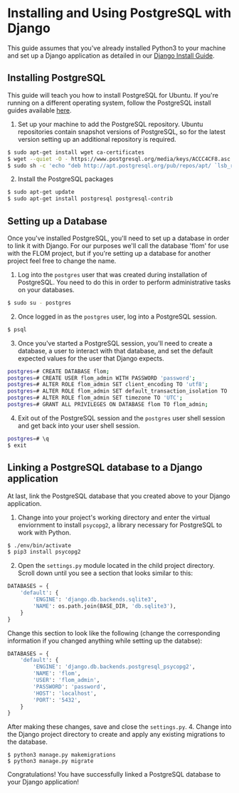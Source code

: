 # Installing and Using PostgreSQL with Django
This guide assumes that you've already installed Python3 to your machine and set up a Django application as detailed in our [Django Install Guide](./DjangoInstallGuide.md).

## Installing PostgreSQL
This guide will teach you how to install PostgreSQL for Ubuntu. If you're running on a different operating system, follow the PostgreSQL install guides available [here](https://www.postgresql.org/download/).

1. Set up your machine to add the PostgreSQL repository. Ubuntu repositories contain snapshot versions of PostgreSQL, so for the latest version setting up an additional repository is required.
```bash
$ sudo apt-get install wget ca-certificates
$ wget --quiet -O - https://www.postgresql.org/media/keys/ACCC4CF8.asc | sudo apt-key add -
$ sudo sh -c 'echo "deb http://apt.postgresql.org/pub/repos/apt/ `lsb_release -cs`-pgdg main" >> /etc/apt/sources.list.d/pgdg.list'
```
2. Install the PostgreSQL packages
```bash
$ sudo apt-get update
$ sudo apt-get install postgresql postgresql-contrib
```

## Setting up a Database
Once you've installed PostgreSQL, you'll need to set up a database in order to link it with Django. For our purposes we'll call the database 'flom' for use with the FLOM project, but if you're setting up a database for another project feel free to change the name.
 1. Log into the `postgres` user that was created during installation of PostgreSQL. You need to do this in order to perform administrative tasks on your databases.
```bash
$ sudo su - postgres
```
2. Once logged in as the `postgres` user, log into a PostgreSQL session.
```bash
$ psql
```
3. Once you've started a PostgreSQL session, you'll need to create a database, a user to interact with that database, and set the default expected values for the user that Django expects.
```bash
postgres=# CREATE DATABASE flom;
postgres=# CREATE USER flom_admin WITH PASSWORD 'password';
postgres=# ALTER ROLE flom_admin SET client_encoding TO 'utf8';
postgres=# ALTER ROLE flom_admin SET default_transaction_isolation TO 'read committed';
postgres=# ALTER ROLE flom_admin SET timezone TO 'UTC';
postgres=# GRANT ALL PRIVILEGES ON DATABASE flom TO flom_admin;
```
4. Exit out of the PostgreSQL session and the `postgres` user shell session and get back into your user shell session.
```bash
postgres=# \q
$ exit
```

## Linking a PostgreSQL database to a Django application
At last, link the PostgreSQL database that you created above to your Django application.
1. Change into your project's working directory and enter the virtual enviornment to install `psycopg2`, a library necessary for PostgreSQL to work with Python.
```bash
$ ./env/bin/activate
$ pip3 install psycopg2
```
2. Open the `settings.py` module located in the child project directory. Scroll down until you see a section that looks similar to this:
```python
DATABASES = {
    'default': {
        'ENGINE': 'django.db.backends.sqlite3',
        'NAME': os.path.join(BASE_DIR, 'db.sqlite3'),
    }
}
```
Change this section to look like the following (change the corresponding information if you changed anything while setting up the databse):
```python
DATABASES = {
    'default': {
        'ENGINE': 'django.db.backends.postgresql_psycopg2',
        'NAME': 'flom',
        'USER': 'flom_admin',
        'PASSWORD': 'password',
        'HOST': 'localhost',
        'PORT': '5432',
    }
}
```
After making these changes, save and close the `settings.py`.
4. Change into the Django project directory to create and apply any existing migrations to the database.
```
$ python3 manage.py makemigrations
$ python3 manage.py migrate
```

Congratulations! You have successfully linked a PostgreSQL database to your Django application!
